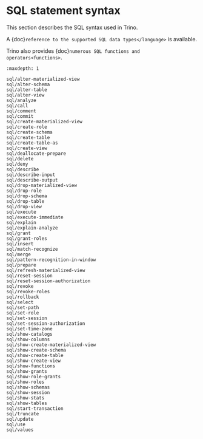 # SQL statement syntax

This section describes the SQL syntax used in Trino.

A {doc}`reference to the supported SQL data types</language>` is available.

Trino also provides {doc}`numerous SQL functions and operators<functions>`.

```{toctree}
:maxdepth: 1

sql/alter-materialized-view
sql/alter-schema
sql/alter-table
sql/alter-view
sql/analyze
sql/call
sql/comment
sql/commit
sql/create-materialized-view
sql/create-role
sql/create-schema
sql/create-table
sql/create-table-as
sql/create-view
sql/deallocate-prepare
sql/delete
sql/deny
sql/describe
sql/describe-input
sql/describe-output
sql/drop-materialized-view
sql/drop-role
sql/drop-schema
sql/drop-table
sql/drop-view
sql/execute
sql/execute-immediate
sql/explain
sql/explain-analyze
sql/grant
sql/grant-roles
sql/insert
sql/match-recognize
sql/merge
sql/pattern-recognition-in-window
sql/prepare
sql/refresh-materialized-view
sql/reset-session
sql/reset-session-authorization
sql/revoke
sql/revoke-roles
sql/rollback
sql/select
sql/set-path
sql/set-role
sql/set-session
sql/set-session-authorization
sql/set-time-zone
sql/show-catalogs
sql/show-columns
sql/show-create-materialized-view
sql/show-create-schema
sql/show-create-table
sql/show-create-view
sql/show-functions
sql/show-grants
sql/show-role-grants
sql/show-roles
sql/show-schemas
sql/show-session
sql/show-stats
sql/show-tables
sql/start-transaction
sql/truncate
sql/update
sql/use
sql/values
```
